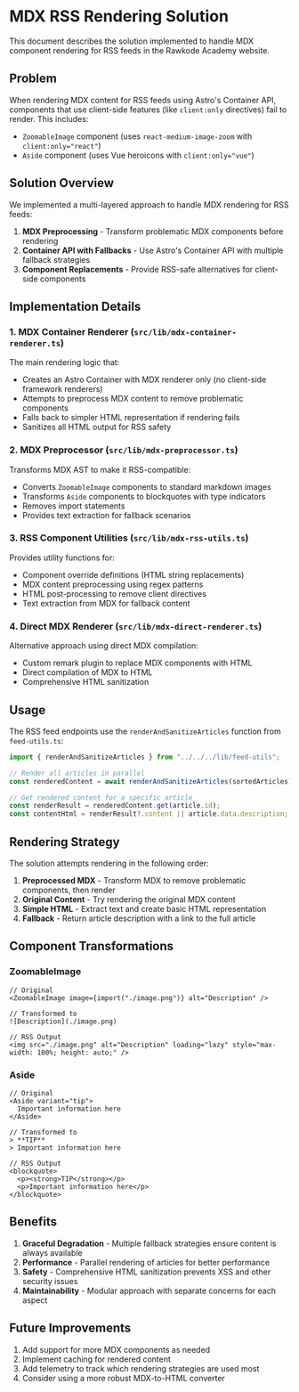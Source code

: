 # MDX RSS Rendering Solution

This document describes the solution implemented to handle MDX component
rendering for RSS feeds in the Rawkode Academy website.

## Problem

When rendering MDX content for RSS feeds using Astro's Container API, components
that use client-side features (like `client:only` directives) fail to render.
This includes:

- `ZoomableImage` component (uses `react-medium-image-zoom` with
  `client:only="react"`)
- `Aside` component (uses Vue heroicons with `client:only="vue"`)

## Solution Overview

We implemented a multi-layered approach to handle MDX rendering for RSS feeds:

1. **MDX Preprocessing** - Transform problematic MDX components before rendering
2. **Container API with Fallbacks** - Use Astro's Container API with multiple
   fallback strategies
3. **Component Replacements** - Provide RSS-safe alternatives for client-side
   components

## Implementation Details

### 1. MDX Container Renderer (`src/lib/mdx-container-renderer.ts`)

The main rendering logic that:

- Creates an Astro Container with MDX renderer only (no client-side framework
  renderers)
- Attempts to preprocess MDX content to remove problematic components
- Falls back to simpler HTML representation if rendering fails
- Sanitizes all HTML output for RSS safety

### 2. MDX Preprocessor (`src/lib/mdx-preprocessor.ts`)

Transforms MDX AST to make it RSS-compatible:

- Converts `ZoomableImage` components to standard markdown images
- Transforms `Aside` components to blockquotes with type indicators
- Removes import statements
- Provides text extraction for fallback scenarios

### 3. RSS Component Utilities (`src/lib/mdx-rss-utils.ts`)

Provides utility functions for:

- Component override definitions (HTML string replacements)
- MDX content preprocessing using regex patterns
- HTML post-processing to remove client directives
- Text extraction from MDX for fallback content

### 4. Direct MDX Renderer (`src/lib/mdx-direct-renderer.ts`)

Alternative approach using direct MDX compilation:

- Custom remark plugin to replace MDX components with HTML
- Direct compilation of MDX to HTML
- Comprehensive HTML sanitization

## Usage

The RSS feed endpoints use the `renderAndSanitizeArticles` function from
`feed-utils.ts`:

```typescript
import { renderAndSanitizeArticles } from "../../../lib/feed-utils";

// Render all articles in parallel
const renderedContent = await renderAndSanitizeArticles(sortedArticles);

// Get rendered content for a specific article
const renderResult = renderedContent.get(article.id);
const contentHtml = renderResult?.content || article.data.description;
```

## Rendering Strategy

The solution attempts rendering in the following order:

1. **Preprocessed MDX** - Transform MDX to remove problematic components, then
   render
2. **Original Content** - Try rendering the original MDX content
3. **Simple HTML** - Extract text and create basic HTML representation
4. **Fallback** - Return article description with a link to the full article

## Component Transformations

### ZoomableImage

```mdx
// Original
<ZoomableImage image={import("./image.png")} alt="Description" />

// Transformed to
![Description](./image.png)

// RSS Output
<img src="./image.png" alt="Description" loading="lazy" style="max-width: 100%; height: auto;" />
```

### Aside

```mdx
// Original
<Aside variant="tip">
  Important information here
</Aside>

// Transformed to
> **TIP**
> Important information here

// RSS Output
<blockquote>
  <p><strong>TIP</strong></p>
  <p>Important information here</p>
</blockquote>
```

## Benefits

1. **Graceful Degradation** - Multiple fallback strategies ensure content is
   always available
2. **Performance** - Parallel rendering of articles for better performance
3. **Safety** - Comprehensive HTML sanitization prevents XSS and other security
   issues
4. **Maintainability** - Modular approach with separate concerns for each aspect

## Future Improvements

1. Add support for more MDX components as needed
2. Implement caching for rendered content
3. Add telemetry to track which rendering strategies are used most
4. Consider using a more robust MDX-to-HTML converter
